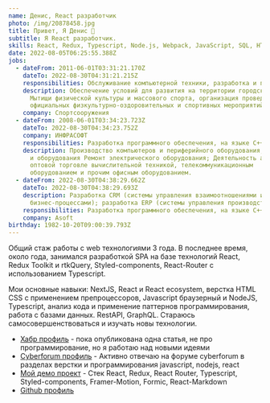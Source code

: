 ```yaml
---
name: Денис, React разработчик
photo: /img/20878458.jpg
title: Привет, Я Денис 👋
subtitle: Я React разработчик.
skills: React, Redux, Typescript, Node.js, Webpack, JavaScript, SQL, HTML5, CSS3, Git, Web API, Styled-components, Framer Motion, Паттерны программирования, React router, React ecosystem, SCSS, jQuery, MySQL, MongoDB, ESLint, PHP
date: 2022-08-05T06:25:55.388Z
jobs:
  - dateFrom: 2011-06-01T03:31:21.170Z
    dateTo: 2022-08-30T04:31:21.215Z
    responsibilities: Обслуживание компьютерной техники, разработка и поддержка сайта
    description: Обеспечение условий для развития на территории городского округа
      Мытищи физической культуры и массового спорта, организация проведения
      официальных физкультурно-оздоровительных и спортивных мероприятий округа.
    company: Спортсооружения
  - dateFrom: 2008-06-01T03:34:23.723Z
    dateTo: 2022-08-30T04:34:23.752Z
    company: ИНФРАСОФТ
    responsibilities: Разработка программного обеспечения, на языке C++
    description: Производство компьютеров и периферийного оборудования; Ремонт машин
      и оборудования Ремонт электрического оборудования; Деятельность агентов по
      оптовой торговле вычислительной техникой, телекоммуникационным
      оборудованием и прочим офисным оборудованием.
  - dateFrom: 2022-08-30T04:38:29.662Z
    dateTo: 2022-08-30T04:38:29.693Z
    description: Разработка CRM (системы управления взаимоотношениями и
      бизнес-процессами); разработка ERP (системы управления производством);
    responsibilities: Разработка программного обеспечения, на языке C++
    company: Asoft
birthday: 1982-10-20T09:00:39.793Z
---
```

Общий стаж работы с web технологиями 3 года. В последнее время, около года, занимался разработкой SPA на базе технологий React, Redux Toolkit и rtkQuery, Styled-components, React-Router с использованием Typescript. 

Мои основные навыки: NextJS, React и React ecosystem, верстка HTML CSS с применением препроцессоров, Javascript браузерный и NodeJS, Typescript, анализ кода и применение паттернов программирования, работа с базами данных. RestAPI, GraphQL. Стараюсь самосовершенствоваться и изучать новы технологии. 

* [Хабр профиль](https://habr.com/ru/users/denis-anatol/posts) - пока опубликована одна статья, не про программирование, но я работаю над новыми идеями
* [Cyberforum профиль](https://www.cyberforum.ru/members/1837464.html) - Активно отвечаю на форуме cyberforum в разделах верстки и программирования javascript, nodejs, react 
* [Мой демо проект](https://github.com/denisso/demoreact) - Стек React, Redux, React Router, Typescript, Styled-components, Framer-Motion, Formic, React-Markdown
* [Github профиль](https://github.com/denisso)